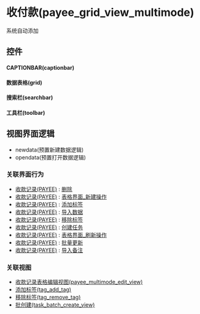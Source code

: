 # 收付款(payee_grid_view_multimode)  <!-- {docsify-ignore-all} -->


系统自动添加



## 控件
#### CAPTIONBAR(captionbar)
#### 数据表格(grid)
#### 搜索栏(searchbar)
#### 工具栏(toolbar)

## 视图界面逻辑
  * newdata(预置新建数据逻辑)
  * opendata(预置打开数据逻辑)


### 关联界面行为
  * [收款记录(PAYEE)](module/crm/payee) : [删除](module/crm/payee#界面行为)
  * [收款记录(PAYEE)](module/crm/payee) : [表格界面_新建操作](module/crm/payee#界面行为)
  * [收款记录(PAYEE)](module/crm/payee) : [添加标签](module/crm/payee#界面行为)
  * [收款记录(PAYEE)](module/crm/payee) : [导入数据](module/crm/payee#界面行为)
  * [收款记录(PAYEE)](module/crm/payee) : [移除标签](module/crm/payee#界面行为)
  * [收款记录(PAYEE)](module/crm/payee) : [创建任务](module/crm/payee#界面行为)
  * [收款记录(PAYEE)](module/crm/payee) : [表格界面_刷新操作](module/crm/payee#界面行为)
  * [收款记录(PAYEE)](module/crm/payee) : [批量更新](module/crm/payee#界面行为)
  * [收款记录(PAYEE)](module/crm/payee) : [导入备注](module/crm/payee#界面行为)

### 关联视图
  * [收款记录表格编辑视图(payee_multimode_edit_view)](app/view/payee_multimode_edit_view)
  * [添加标签(tag_add_tag)](app/view/tag_add_tag)
  * [移除标签(tag_remove_tag)](app/view/tag_remove_tag)
  * [批创建(task_batch_create_view)](app/view/task_batch_create_view)

<script>
 const { createApp } = Vue
  createApp({
    data() {
      return {

      }
    }
  }).use(ElementPlus).mount('#app')
</script>